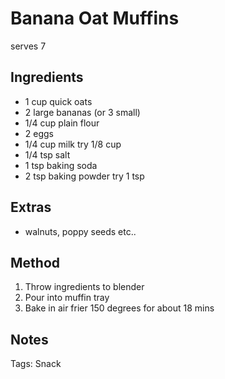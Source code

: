 # Banana Oat Muffins

serves 7

## Ingredients

* 1 cup quick oats
* 2 large bananas (or 3 small)
* 1/4 cup plain flour
* 2 eggs
* 1/4 cup milk try 1/8 cup
* 1/4 tsp salt
* 1 tsp baking soda
* 2 tsp baking powder try 1 tsp


## Extras

* walnuts, poppy seeds etc..


## Method

1. Throw ingredients to blender
2. Pour into muffin tray
3. Bake in air frier 150 degrees for about 18 mins

## Notes

Tags: Snack
